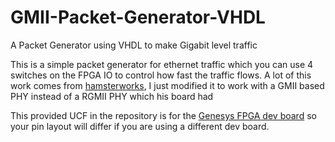 # GMII-Packet-Generator-VHDL
A Packet Generator using VHDL to make Gigabit level traffic

This is a simple packet generator for ethernet traffic which you can use 4 switches on the FPGA IO to control how fast the traffic flows. A lot of this work comes from [hamsterworks](https://github.com/hamsternz/FPGA_GigabitTx), I just modified it to work with a GMII based PHY instead of a RGMII PHY which his board had

This provided UCF in the repository is for the [Genesys FPGA dev board](http://store.digilentinc.com/genesys-virtex-5-fpga-development-board-limited-time-see-genesys2/) so your pin layout will differ if you are using a different dev board.
